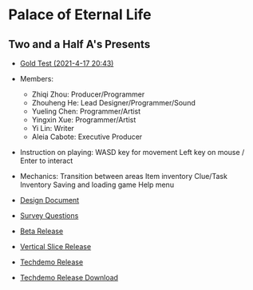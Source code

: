 # Palace of Eternal Life
## Two and a Half A's Presents

* [Gold Test (2021-4-17 20:43)](/2.5As_Gold/index.html)  

* Members:
  * Zhiqi Zhou: Producer/Programmer
  * Zhouheng He: Lead Designer/Programmer/Sound
  * Yueling Chen: Programmer/Artist
  * Yingxin Xue: Programmer/Artist
  * Yi Lin: Writer
  * Aleia Cabote: Executive Producer
  
* Instruction on playing:
  WASD key for movement
  Left key on mouse / Enter to interact
  
* Mechanics:
  Transition between areas
  Item inventory
  Clue/Task Inventory
  Saving and loading game
  Help menu
  
* [Design Document](https://trello.com/25as/home)

* [Survey Questions](https://forms.gle/cNmQjGJvoDLbGuA36)

* [Beta Release](/2.5As_Beta/index.html)  

* [Vertical Slice Release](/2.5As_VS/index.html)  

* [Techdemo Release](/2.5As_Techdemo/index.html)  

* [Techdemo Release Download](2.5As_Techdemo.zip)  

